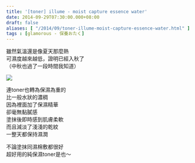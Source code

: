 ```yaml
---
title: '[toner] illume - moist capture essence water'
date: 2014-09-29T07:30:00.000+08:00
draft: false
aliases: [ "/2014/09/toner-illume-moist-capture-essence-water.html" ]
tags : [glamorous - 保養おたく]
---
```


雖然氣溫還是像夏天那麼熱  
可濕度越來越低，證明已經入秋了  
（中秋也過了一段時間我知道）  

[![](https://4.bp.blogspot.com/-eyAvdObuABM/XE1D1PakHVI/AAAAAAAAG_0/_o_8qICcaYU6y1yNKGYOF5iPJggWCs2IACLcBGAs/s640/15184852147_785a52e3d5_z.jpg)](https://4.bp.blogspot.com/-eyAvdObuABM/XE1D1PakHVI/AAAAAAAAG_0/_o_8qICcaYU6y1yNKGYOF5iPJggWCs2IACLcBGAs/s1600/15184852147_785a52e3d5_z.jpg)

連toner也轉為保濕為重的  
比一般水狀的濃稠  
因為裡面加了保濕精華  
卻毫無黏膩感  
塗抹後即時感到肌膚柔軟  
而且減淡了淺淺的乾紋  
一整天都保持濕潤  
  
不論塗抹同濕棉敷都很好  
超好用的純保濕toner是也～